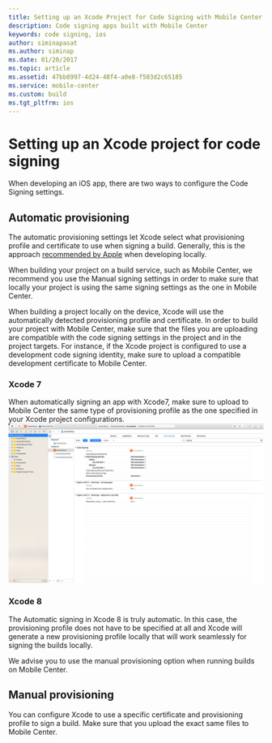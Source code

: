 ```yaml
---
title: Setting up an Xcode Project for Code Signing with Mobile Center
description: Code signing apps built with Mobile Center
keywords: code signing, ios
author: siminapasat
ms.author: siminap
ms.date: 01/20/2017
ms.topic: article
ms.assetid: 47bb8997-4d24-48f4-a0e8-f503d2c65185
ms.service: mobile-center
ms.custom: build
ms.tgt_pltfrm: ios
---
```


# Setting up an Xcode project for code signing

When developing an iOS app, there are two ways to configure the Code Signing settings.

## Automatic provisioning
The automatic provisioning settings let Xcode select what provisioning profile and certificate to use when signing a build. Generally, this is the approach [recommended by Apple](https://developer.apple.com/library/content/qa/qa1814/_index.html) when developing locally.

When building your project on a build service, such as Mobile Center, we recommend you use the Manual signing settings in order to make sure that locally your project is using the same signing settings as the one in Mobile Center.

When building a project locally on the device, Xcode will use the automatically detected provisioning profile and certificate. In order to build your project with Mobile Center, make sure that the files you are uploading are compatible with the code signing settings in the project and in the project targets. For instance, if the Xcode project is configured to use a development code signing identity, make sure to upload a compatible development certificate to Mobile Center.

### Xcode 7
When automatically signing an app with Xcode7, make sure to upload to Mobile Center the same type of provisioning profile as the one specified in your Xcode project configurations.
![Automatic provisioning Xcode 7][xcode-7-signing]

### Xcode 8
The Automatic signing in Xcode 8 is truly automatic. In this case, the provisioning profile does not have to be specified at all and Xcode will generate a new provisioning profile locally that will work seamlessly for signing the builds locally.

We advise you to use the manual provisioning option when running builds on Mobile Center.

## Manual provisioning
You can configure Xcode to use a specific certificate and provisioning profile to sign a build. Make sure that you upload the exact same files to Mobile Center.

[xcode-7-signing]: images/xcode-7-signing.png
